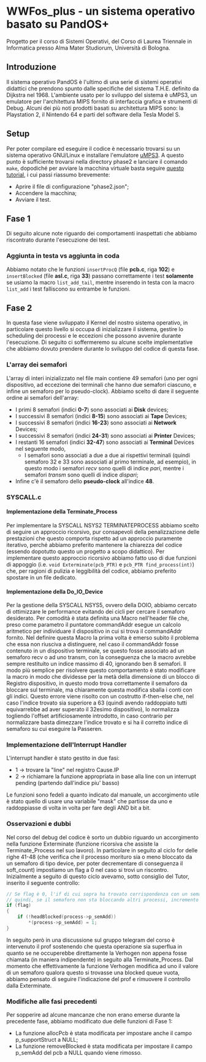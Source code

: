 # WWFos_plus - un sistema operativo basato su PandOS+

Progetto per il corso di Sistemi Operativi, del Corso di Laurea Triennale in Informatica presso Alma Mater Studiorum, Università di Bologna.

## Introduzione

Il sistema operativo PandOS è l'ultimo di una serie di sistemi operativi didattici che prendono spunto dalle specifiche del sistema T.H.E. definito da Dijkstra nel 1968. L'ambiente usato per lo sviluppo del sistema è uMPS3, un emulatore per l'architettura MIPS fornito di interfaccia grafica e strumenti di Debug. Alcuni dei più noti prodotti basati su architettura MIPS sono: la Playstation 2, il Nintendo 64 e parti del software della Tesla Model S.

## Setup

Per poter compilare ed eseguire il codice è necessario trovarsi su un sistema operativo GNU/Linux e installare l'emulatore [uMPS3](https://github.com/virtualsquare/umps3).
A questo punto è sufficiente trovarsi nella directory phase2 e lanciare il comando `make`, dopodiché per avviare la macchina virtuale basta seguire [questo tutorial](https://wiki.virtualsquare.org/#!education/tutorials/umps/getting_started.md#Booting_in_%C2%B5MPS), i cui passi riassumo brevemente:

- Aprire il file di configurazione "phase2.json";
- Accendere la macchina;
- Avviare il test.

## Fase 1

Di seguito alcune note riguardo dei comportamenti inaspettati che abbiamo riscontrato durante l'esecuzione dei test.

### Aggiunta in testa vs aggiunta in coda

Abbiamo notato che le funzioni `insertProcQ` (file **pcb.c**, riga **102**) e `insertBlocked` (file **asl.c**, riga **33**) passano correttamente i test **solamente** se usiamo la macro `list_add_tail`, mentre inserendo in testa con la macro `list_add` i test falliscono su entrambe le funzioni.

## Fase 2

In questa fase viene sviluppato il Kernel del nostro sistema operativo, in particolare questo livello si occupa di inizializzare il sistema, gestire lo scheduling dei processi e le eccezioni che possono avvenire durante l'esecuzione.
Di seguito ci soffermeremo su alcune scelte implementative che abbiamo dovuto prendere durante lo sviluppo del codice di questa fase.

### L'array dei semafori

L'array di interi inizializzato nel file main contiene 49 semafori (uno per ogni dispositivo, ad eccezione dei terminali che hanno due semafori ciascuno, e infine un semaforo per lo pseudo-clock).
Abbiamo scelto di dare il seguente ordine ai semafori dell'array:

- I primi 8 semafori (indici **0-7**) sono associati ai **Disk** devices;
- I successivi 8 semafori (indici **8-15**) sono associati ai **Tape** Devices;
- I successivi 8 semafori (indici **16-23**) sono associati ai **Network** Devices;
- I successivi 8 semafori (indici **24-31**) sono associati ai **Printer** Devices;
- I restanti 16 semafori (indici **32-47**) sono associati ai **Terminal** Devices nel seguente modo,
  - I semafori sono associati a due a due ai rispettivi terminali (quindi semaforo 32 e 33 sono associati al primo terminale, ad esempio), in questo modo i semafori _recv_ sono quelli di indice _pari_, mentre i semafori _transm_ sono quelli di indice _dispari_;
- Infine c'è il semaforo dello **pseudo-clock** all'indice **48**.

### SYSCALL.c

#### Implementazione della Terminate_Process

Per implementare la SYSCALL NSYS2 TERMINATEPROCESS abbiamo scelto di seguire un approccio ricorsivo, pur consapevoli della penalizzazione delle prestazioni che questo comporta rispetto ad un approccio puramente iterativo, perché abbiamo preferito mantenere la chiarezza del codice (essendo dopotutto questo un progetto a scopo didattico).
Per implementare questo approccio ricorsivo abbiamo fatto uso di due funzioni di appoggio (i.e. `void Exterminate(pcb_PTR)` e `pcb_PTR find_process(int)`) che, per ragioni di pulizia e leggibilità del codice, abbiamo preferito spostare in un file dedicato.

#### Implementazione della Do_IO_Device

Per la gestione della SYSCALL NSYS5, ovvero della DOIO, abbiamo cercato di ottimizzare le performance evitando dei cicli per cercare il semaforo desiderato.
Per comodità è stata definita una Macro nell'header file che, preso come parametro il puntatore commandAddr esegue un calcolo aritmetico per individuare il dispositivo in cui si trova il commandAddr fornito.
Nel definire questa Macro la prima volta è emerso subito il problema che essa non riusciva a distinguere, nel caso il commandAddr fosse contenuto in un dispositivo terminale, se questo fosse associato ad un semaforo recv o ad uno transm, con la conseguenza che la macro avrebbe sempre restituito un indice massimo di 40, ignorando ben 8 semafori.
Il modo più semplice per risolvere questo comportamento è stato modificare la macro in modo che dividesse per la metà della dimensione di un blocco di Registro dispositivo, in questo modo trova correttamente il semaforo da bloccare sul terminale, ma chiaramente questa modifica sballa i conti con gli indici. Questo errore viene risolto con un costrutto if-then-else che, nel caso l'indice trovato sia superiore a 63 (quindi avendo raddoppiato tutti equivarrebbe ad aver superato il 32esimo dispositivo), lo normalizza togliendo l'offset artificiosamente introdotto, in caso contrario per normalizzare basta dimezzare l'indice trovato e si ha il corretto indice di semaforo su cui eseguire la Passeren.

### Implementazione dell'Interrupt Handler

L'interrupt handler è stato gestito in due fasi:

- 1 -> trovare la "line" nel registro Cause.IP
- 2 -> richiamare la funzione appropriata in base alla line con un interrupt pending (partendo dall'indice piu' basso)

Le funzioni sono fedeli a quanto indicato dal manuale, un accorgimento utile è stato quello di usare una variabile "mask" che partisse da uno e raddoppiasse di volta in volta per fare degli AND bit a bit.

### Osservazioni e dubbi

Nel corso del debug del codice è sorto un dubbio riguardo un accorgimento nella funzione Exterminate (funzione ricorsiva che assiste la Terminate_Process nel suo lavoro). In particolare in seguito al ciclo for delle righe 41-48 (che verifica che il processo morituro sia o meno bloccato da un semaforo di tipo device, per poter decrementare di conseguenza il soft_count) impostiamo un flag a 0 nel caso si trovi un riscontro.
Inizialmente a seguito di questo ciclo avevamo, sotto consiglio del Tutor, inserito il seguente controllo:

```C
// Se flag è 0, l'if di cui sopra ha trovato corrispondenza con un semaforo di tipo device
// quindi, se il semaforo non sta bloccando altri processi, incremento il suo valore.
if (flag)
{
    if (!headBlocked(process->p_semAdd))
        *(process->p_semAdd) = 1;
}
```

In seguito però in una discussione sul gruppo telegram del corso è intervenuto il prof sostenendo che questa operazione sia superflua in quanto se ne occuperebbe direttamente la Verhogen non appena fosse chiamata (in maniera indipendente) in seguito alla Terminate_Process.
Dal momento che effettivamente la funzione Verhogen modifica ad uno il valore di un semaforo qualora questo si trovasse una blocked queue vuota, abbiamo pensato di seguire l'indicazione del prof e rimuovere il controllo dalla Exterminate.

### Modifiche alle fasi precedenti

Per sopperire ad alcune mancanze che non erano emerse durante la precedente fase, abbiamo modificato due delle funzioni di Fase 1:

- La funzione allocPcb è stata modificata per impostare anche il campo p_supportStruct a NULL;
- La funzione removeBlocked è stata modificata per impostare il campo p_semAdd del pcb a NULL quando viene rimosso.
